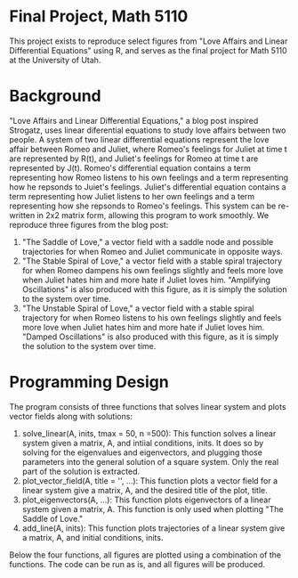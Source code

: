 # Final Project, Math 5110
This project exists to reproduce select figures from "Love Affairs and Linear Differential Equations" using R, and serves as the final project for Math 5110 at the University of Utah. 
# Background
"Love Affairs and Linear Differential Equations," a blog post inspired Strogatz, uses linear diferential equations to study love affairs between two people. A system of two linear differential equations represent the love affair between Romeo and Juliet, where Romeo's feelings for Juliet at time t are represented by R(t), and Juliet's feelings for Romeo at time t are represented by J(t). Romeo's differential equation contains a term representing how Romeo listens to his own feelings and a term representing how he repsonds to Juiet's feelings. Juliet's differential equation contains a term representing how Juliet listens to her own feelings and a term representing how she repsonds to Romeo's feelings. This system can be re-written in 2x2 matrix form, allowing this program to work smoothly. We reproduce three figures from the blog post:
1. "The Saddle of Love," a vector field with a saddle node and possible trajectories for when Romeo and Juliet communicate in opposite ways.
2. "The Stable Spiral of Love," a vector field with a stable spiral trajectory for when Romeo dampens his own feelings slightly and feels more love when Juliet hates him and more hate if Juliet loves him. "Amplifying Oscillations" is also produced with this figure, as it is simply the solution to the system over time.
3. "The Unstable Spiral of Love," a vector field with a stable spiral trajectory for when Romeo listens to his own feelings slightly and feels more love when Juliet hates him and more hate if Juliet loves him. "Damped Oscillations" is also produced with this figure, as it is simply the solution to the system over time.
# Programming Design 
The program consists of three functions that solves linear system and plots vector fields along with solutions: 
1. solve_linear(A, inits, tmax = 50, n =500): This function solves a linear system given a matrix, A, and intiial conditions, inits. It does so by solving for the eigenvalues and eigenvectors, and plugging those parameters into the general solution of a square system. Only the real part of the solution is extracted. 
2. plot_vector_field(A, title = '', ...): This function plots a vector field for a linear system give a matrix, A, and the desired title of the plot, title. 
3. plot_eigenvectors(A, ...): This function plots eigenvectors of a linear system given a matrix, A. This function is only used when plotting "The Saddle of Love."
4. add_line(A, inits): This function plots trajectories of a linear system give a matrix, A, and initial conditions, inits. 

Below the four functions, all figures are plotted using a combination of the functions. The code can be run as is, and all figures will be produced. 
